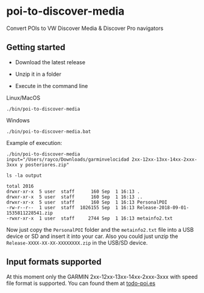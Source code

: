 # poi-to-discover-media
Convert POIs to VW Discover Media &amp; Discover Pro navigators

## Getting started

- Download the latest release

- Unzip it in a folder

- Execute in the command line

Linux/MacOS
```
./bin/poi-to-discover-media
```

Windows
```
./bin/poi-to-discover-media.bat
```

Example of execution:
```
./bin/poi-to-discover-media input="/Users/rayco/Downloads/garminvelocidad 2xx-12xx-13xx-14xx-2xxx-3xxx y posteriores.zip"

ls -la output

total 2016
drwxr-xr-x  5 user  staff      160 Sep  1 16:13 .
drwxr-xr-x  5 user  staff      160 Sep  1 16:13 ..
drwxr-xr-x  5 user  staff      160 Sep  1 16:13 PersonalPOI
-rw-r--r--  1 user  staff  1026155 Sep  1 16:13 Release-2018-09-01-1535811228541.zip
-rwxr-xr-x  1 user  staff     2744 Sep  1 16:13 metainfo2.txt
```

Now just copy the `PersonalPOI` folder and the `metainfo2.txt` file into
a USB device or SD and insert it into your car.
Also you could just unzip the `Release-XXXX-XX-XX-XXXXXXXX.zip` in the USB/SD device.

## Input formats supported

At this moment only the GARMIN 2xx-12xx-13xx-14xx-2xxx-3xxx with speed file format is supported. You can found them at [todo-poi.es](https://www.todo-poi.es/radar/volkswagen-avisador-radares-gps.php)